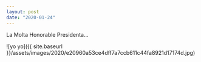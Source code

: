 ```yaml
---
layout: post
date: "2020-01-24"
---
```


La Molta Honorable Presidenta…

![yo yo]({{ site.baseurl }}/assets/images/2020/e20960a53ce4dff7a7ccb611c44fa8921d17174d.jpg)
